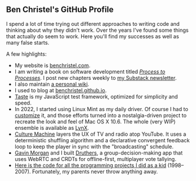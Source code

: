 ## Ben Christel's GitHub Profile
I spend a lot of time trying out different approaches to writing code and thinking about why they didn't work. Over the years I've found some things that actually do seem to work. Here you'll find my successes as well as many false starts.

A few highlights:

- My website is [benchristel.com](https://benchristel.com/).
- I am writing a book on software development titled [_Process to Processes_](https://benchristel.github.io/process-to-processes/). I post new chapters weekly to [my Substack newsletter](https://bensguide.substack.com/).
- I also maintain [a personal wiki](https://github.com/benchristel/benchristel.github.io/wiki).
- I used to blog at [benchristel.github.io](https://benchristel.github.io).
- [Taste](https://github.com/benchristel/taste) is my JavaScript test framework, optimized for simplicity and speed.
- In 2022, I started using Linux Mint as my daily driver. Of course I had to [customize](https://github.com/stars/benchristel/lists/linux) it, and those efforts turned into a nostalgia-driven project to recreate the look and feel of Mac OS X 10.6. The whole (very WIP) ensemble is available as [LynX](https://github.com/benchristel/LynX).
- [Culture Machine](https://benchristel.github.io/tv/) layers the UX of TV and radio atop YouTube. It uses a deterministic shuffling algorithm and a declarative convergent feedback loop to keep the player in sync with the "broadcasting" schedule.
- [Gavin Morgan] and I built [Druthers](https://druthers.app), a group-decision-making app that uses WebRTC and CRDTs for offline-first, multiplayer vote tallying.
- [Here is the code for all the programming projects I did as a kid](https://github.com/benchristel/BensVB) (1998–2007). Fortunately, my parents never throw anything away.

[Gavin Morgan]: https://gavmor.com/

<!--
**benchristel/benchristel** is a ✨ _special_ ✨ repository because its `README.md` (this file) appears on your GitHub profile.

Here are some ideas to get you started:

- 🔭 I’m currently working on ...
- 🌱 I’m currently learning ...
- 👯 I’m looking to collaborate on ...
- 🤔 I’m looking for help with ...
- 💬 Ask me about ...
- 📫 How to reach me: ...
- 😄 Pronouns: ...
- ⚡ Fun fact: ...
-->
